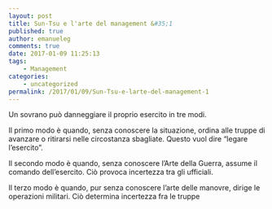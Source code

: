 ```yaml
---
layout: post
title: Sun-Tsu e l'arte del management &#35;1
published: true
author: emanueleg
comments: true
date: 2017-01-09 11:25:13
tags:
    - Management
categories:
    - uncategorized
permalink: /2017/01/09/Sun-Tsu-e-larte-del-management-1
---
```


Un sovrano può danneggiare il proprio esercito in tre modi.

Il primo modo è quando, senza conoscere la situazione, ordina alle truppe di avanzare o ritirarsi nelle circostanza sbagliate. Questo vuol dire “legare l’esercito”.

Il secondo modo è quando, senza conoscere l’Arte della Guerra, assume il comando dell’esercito. Ciò provoca incertezza tra gli ufficiali.

Il terzo modo è quando, pur senza conoscere l’arte delle manovre, dirige le operazioni militari. Ciò determina incertezza fra le truppe